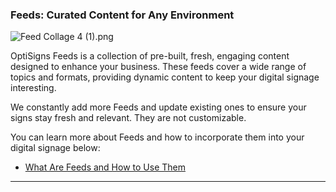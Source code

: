 ### Feeds: Curated Content for Any Environment

![Feed Collage 4 (1).png](https://support.optisigns.com/hc/article_attachments/29829839133203)

OptiSigns Feeds is a collection of pre-built, fresh, engaging content designed to enhance your business. These feeds cover a wide range of topics and formats, providing dynamic content to keep your digital signage interesting.

We constantly add more Feeds and update existing ones to ensure your signs stay fresh and relevant. They are not customizable.

You can learn more about Feeds and how to incorporate them into your digital signage below:

* [What Are Feeds and How to Use Them](https://support.optisigns.com/hc/en-us/articles/24338756617747)

---